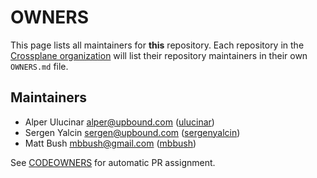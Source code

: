 <!--
SPDX-FileCopyrightText: 2023 The Crossplane Authors <https://crossplane.io>

SPDX-License-Identifier: CC-BY-4.0
-->

# OWNERS

This page lists all maintainers for **this** repository. Each repository in the
[Crossplane organization](https://github.com/crossplane/) will list their
repository maintainers in their own `OWNERS.md` file.

## Maintainers

* Alper Ulucinar <alper@upbound.com> ([ulucinar](https://github.com/ulucinar))
* Sergen Yalcin <sergen@upbound.com> ([sergenyalcin](https://github.com/sergenyalcin))
* Matt Bush <mbbush@gmail.com> ([mbbush](https://github.com/mbbush))

See [CODEOWNERS](./CODEOWNERS) for automatic PR assignment.
